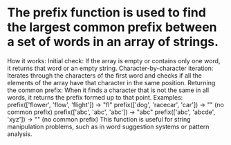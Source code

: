 # The prefix function is used to find the largest common prefix between a set of words in an array of strings.

How it works:
Initial check: If the array is empty or contains only one word, it returns that word or an empty string.
Character-by-character iteration: Iterates through the characters of the first word and checks if all the elements of the array have that character in the same position.
Returning the common prefix: When it finds a character that is not the same in all words, it returns the prefix formed up to that point. Examples:
prefix(['flower', 'flow', 'flight']) → "fl"
prefix(['dog', 'racecar', 'car']) → "" (no common prefix)
prefix(['abc', 'abc', 'abc']) → "abc"
prefix(['abc', 'abcde', 'xyz']) → "" (no common prefix)
This function is useful for string manipulation problems, such as in word suggestion systems or pattern analysis.